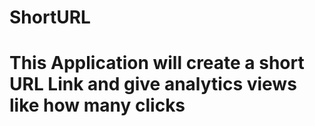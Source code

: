 # ShortURL
# This Application will create a short URL Link and give analytics views like how many clicks
